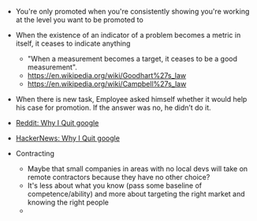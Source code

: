 * You're only promoted when you're consistently showing you're working at the level you want to be promoted to
* When the existence of an indicator of a problem becomes a metric in itself, it ceases to indicate anything
  * "When a measurement becomes a target, it ceases to be a good measurement".
  * https://en.wikipedia.org/wiki/Goodhart%27s_law
  * https://en.wikipedia.org/wiki/Campbell%27s_law

* When there is new task, Employee asked himself whether it would help his case for promotion. If the answer was no, he didn’t do it.

* [Reddit: Why I Quit google](https://www.reddit.com/r/programming/comments/80whkc/why_i_quit_google_to_work_for_myself/)
* [HackerNews: Why I Quit google](https://news.ycombinator.com/item?id=16483241)

* Contracting
  * Maybe that small companies in areas with no local devs will take on remote contractors because they have no other choice?
  * It's less about what you know (pass some baseline of competence/ability) and more about targeting the right market and knowing the right people
  * 